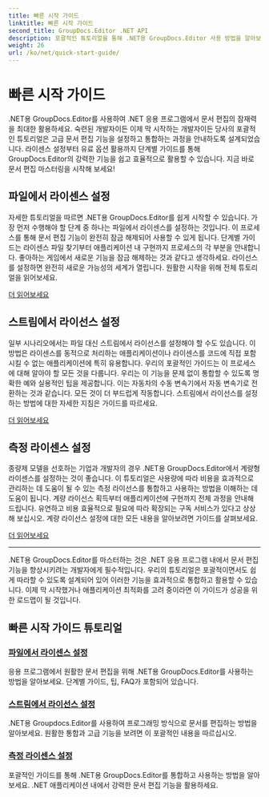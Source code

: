 ```yaml
---
title: 빠른 시작 가이드
linktitle: 빠른 시작 가이드
second_title: GroupDocs.Editor .NET API
description: 포괄적인 튜토리얼을 통해 .NET용 GroupDocs.Editor 사용 방법을 알아보세요. 라이센스를 설정하고, 기능을 통합하고, 강력한 문서 편집 기능을 잠금 해제하세요.
weight: 26
url: /ko/net/quick-start-guide/
---
```


# 빠른 시작 가이드

.NET용 GroupDocs.Editor를 사용하여 .NET 응용 프로그램에서 문서 편집의 잠재력을 최대한 활용하세요. 숙련된 개발자이든 이제 막 시작하는 개발자이든 당사의 포괄적인 튜토리얼은 고급 문서 편집 기능을 설정하고 통합하는 과정을 안내하도록 설계되었습니다. 라이센스 설정부터 유료 옵션 활용까지 단계별 가이드를 통해 GroupDocs.Editor의 강력한 기능을 쉽고 효율적으로 활용할 수 있습니다. 지금 바로 문서 편집 마스터링을 시작해 보세요!
## 파일에서 라이센스 설정

자세한 튜토리얼을 따르면 .NET용 GroupDocs.Editor를 쉽게 시작할 수 있습니다. 가장 먼저 수행해야 할 단계 중 하나는 파일에서 라이센스를 설정하는 것입니다. 이 프로세스를 통해 문서 편집 기능이 완전히 잠금 해제되어 사용할 수 있게 됩니다. 단계별 가이드는 라이센스 파일 찾기부터 애플리케이션 내 구현까지 프로세스의 각 부분을 안내합니다. 좋아하는 게임에서 새로운 기능을 잠금 해제하는 것과 같다고 생각하세요. 라이선스를 설정하면 완전히 새로운 가능성의 세계가 열립니다. 원활한 시작을 위해 전체 튜토리얼을 읽어보세요.

[더 읽어보세요](./set-license-from-file/)

## 스트림에서 라이선스 설정

일부 시나리오에서는 파일 대신 스트림에서 라이선스를 설정해야 할 수도 있습니다. 이 방법은 라이센스를 동적으로 처리하는 애플리케이션이나 라이센스를 코드에 직접 포함시킬 수 없는 애플리케이션에 특히 유용합니다. 우리의 포괄적인 가이드는 이 프로세스에 대해 알아야 할 모든 것을 다룹니다. 우리는 이 기능을 문제 없이 통합할 수 있도록 명확한 예와 실용적인 팁을 제공합니다. 이는 자동차의 수동 변속기에서 자동 변속기로 전환하는 것과 같습니다. 모든 것이 더 부드럽게 작동합니다. 스트림에서 라이선스를 설정하는 방법에 대한 자세한 지침은 가이드를 따르세요.

[더 읽어보세요](./set-license-from-stream/)

## 측정 라이센스 설정

종량제 모델을 선호하는 기업과 개발자의 경우 .NET용 GroupDocs.Editor에서 계량형 라이센스를 설정하는 것이 좋습니다. 이 튜토리얼은 사용량에 따라 비용을 효과적으로 관리하는 데 도움이 될 수 있는 측정 라이선스를 통합하고 사용하는 방법을 이해하는 데 도움이 됩니다. 계량 라이선스 획득부터 애플리케이션에 구현까지 전체 과정을 안내해 드립니다. 유연하고 비용 효율적으로 필요에 따라 확장되는 구독 서비스가 있다고 상상해 보십시오. 계량 라이선스 설정에 대한 모든 내용을 알아보려면 가이드를 살펴보세요.

[더 읽어보세요](./set-metered-license/)

---

.NET용 GroupDocs.Editor를 마스터하는 것은 .NET 응용 프로그램 내에서 문서 편집 기능을 향상시키려는 개발자에게 필수적입니다. 우리의 튜토리얼은 포괄적이면서도 쉽게 따라할 수 있도록 설계되어 있어 이러한 기능을 효과적으로 통합하고 활용할 수 있습니다. 이제 막 시작했거나 애플리케이션 최적화를 고려 중이라면 이 가이드가 성공을 위한 로드맵이 될 것입니다.
## 빠른 시작 가이드 튜토리얼
### [파일에서 라이센스 설정](./set-license-from-file/)
응용 프로그램에서 원활한 문서 편집을 위해 .NET용 GroupDocs.Editor를 사용하는 방법을 알아보세요. 단계별 가이드, 팁, FAQ가 포함되어 있습니다.
### [스트림에서 라이선스 설정](./set-license-from-stream/)
.NET용 Groupdocs.Editor를 사용하여 프로그래밍 방식으로 문서를 편집하는 방법을 알아보세요. 원활한 통합과 고급 기능을 보려면 이 포괄적인 내용을 따르십시오.
### [측정 라이센스 설정](./set-metered-license/)
포괄적인 가이드를 통해 .NET용 GroupDocs.Editor를 통합하고 사용하는 방법을 알아보세요. .NET 애플리케이션 내에서 강력한 문서 편집 기능을 활용하세요.